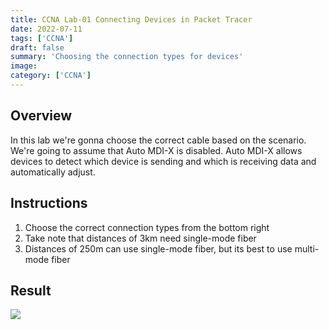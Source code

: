 ```yaml
---
title: CCNA Lab-01 Connecting Devices in Packet Tracer
date: 2022-07-11
tags: ['CCNA']
draft: false
summary: 'Choosing the connection types for devices'
image:
category: ['CCNA']
---
```


## Overview

In this lab we're gonna choose the correct cable based on the scenario. We're going to assume that Auto MDI-X is disabled.
Auto MDI-X allows devices to detect which device is sending and which is receiving data and automatically adjust.

## Instructions

1. Choose the correct connection types from the bottom right
2. Take note that distances of 3km need single-mode fiber
3. Distances of 250m can use single-mode fiber, but its best to use multi-mode fiber

## Result

![](https://bui.blob.core.windows.net/labs/Lab_2022_07_12_11_20.webp)
